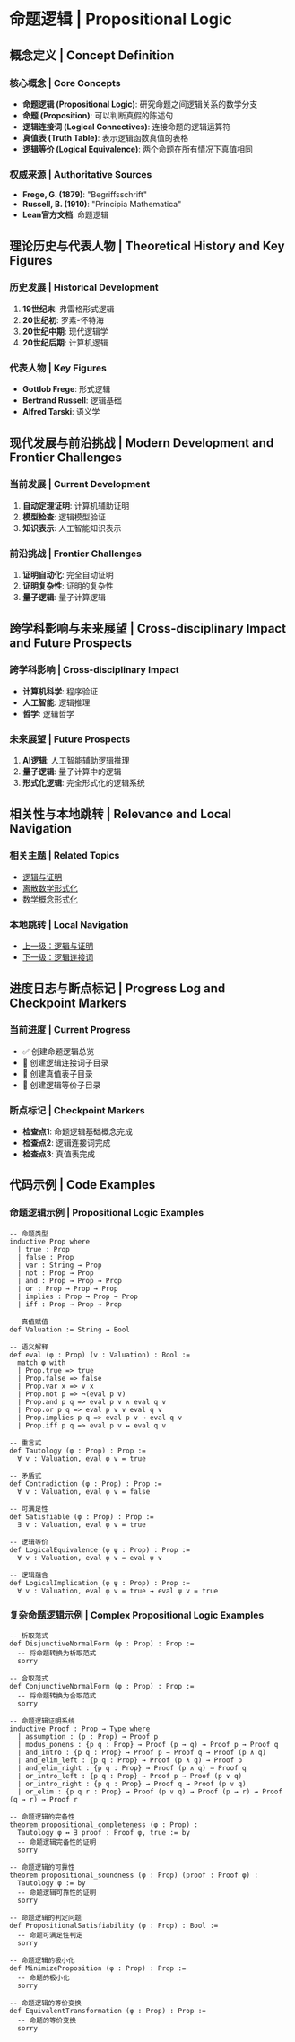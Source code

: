# 命题逻辑 | Propositional Logic

## 概念定义 | Concept Definition

### 核心概念 | Core Concepts

- **命题逻辑 (Propositional Logic)**: 研究命题之间逻辑关系的数学分支
- **命题 (Proposition)**: 可以判断真假的陈述句
- **逻辑连接词 (Logical Connectives)**: 连接命题的逻辑运算符
- **真值表 (Truth Table)**: 表示逻辑函数真值的表格
- **逻辑等价 (Logical Equivalence)**: 两个命题在所有情况下真值相同

### 权威来源 | Authoritative Sources

- **Frege, G. (1879)**: "Begriffsschrift"
- **Russell, B. (1910)**: "Principia Mathematica"
- **Lean官方文档**: 命题逻辑

## 理论历史与代表人物 | Theoretical History and Key Figures

### 历史发展 | Historical Development

1. **19世纪末**: 弗雷格形式逻辑
2. **20世纪初**: 罗素-怀特海
3. **20世纪中期**: 现代逻辑学
4. **20世纪后期**: 计算机逻辑

### 代表人物 | Key Figures

- **Gottlob Frege**: 形式逻辑
- **Bertrand Russell**: 逻辑基础
- **Alfred Tarski**: 语义学

## 现代发展与前沿挑战 | Modern Development and Frontier Challenges

### 当前发展 | Current Development

1. **自动定理证明**: 计算机辅助证明
2. **模型检查**: 逻辑模型验证
3. **知识表示**: 人工智能知识表示

### 前沿挑战 | Frontier Challenges

1. **证明自动化**: 完全自动证明
2. **证明复杂性**: 证明的复杂性
3. **量子逻辑**: 量子计算逻辑

## 跨学科影响与未来展望 | Cross-disciplinary Impact and Future Prospects

### 跨学科影响 | Cross-disciplinary Impact

- **计算机科学**: 程序验证
- **人工智能**: 逻辑推理
- **哲学**: 逻辑哲学

### 未来展望 | Future Prospects

1. **AI逻辑**: 人工智能辅助逻辑推理
2. **量子逻辑**: 量子计算中的逻辑
3. **形式化逻辑**: 完全形式化的逻辑系统

## 相关性与本地跳转 | Relevance and Local Navigation

### 相关主题 | Related Topics

- [逻辑与证明](../01-总览.md)
- [离散数学形式化](../../01-总览.md)
- [数学概念形式化](../../../01-总览.md)

### 本地跳转 | Local Navigation

- [上一级：逻辑与证明](../01-总览.md)
- [下一级：逻辑连接词](02-逻辑连接词/01-总览.md)

## 进度日志与断点标记 | Progress Log and Checkpoint Markers

### 当前进度 | Current Progress

- ✅ 创建命题逻辑总览
- 🔄 创建逻辑连接词子目录
- 🔄 创建真值表子目录
- 🔄 创建逻辑等价子目录

### 断点标记 | Checkpoint Markers

- **检查点1**: 命题逻辑基础概念完成
- **检查点2**: 逻辑连接词完成
- **检查点3**: 真值表完成

## 代码示例 | Code Examples

### 命题逻辑示例 | Propositional Logic Examples

```lean
-- 命题类型
inductive Prop where
  | true : Prop
  | false : Prop
  | var : String → Prop
  | not : Prop → Prop
  | and : Prop → Prop → Prop
  | or : Prop → Prop → Prop
  | implies : Prop → Prop → Prop
  | iff : Prop → Prop → Prop

-- 真值赋值
def Valuation := String → Bool

-- 语义解释
def eval (φ : Prop) (v : Valuation) : Bool :=
  match φ with
  | Prop.true => true
  | Prop.false => false
  | Prop.var x => v x
  | Prop.not p => ¬(eval p v)
  | Prop.and p q => eval p v ∧ eval q v
  | Prop.or p q => eval p v ∨ eval q v
  | Prop.implies p q => eval p v → eval q v
  | Prop.iff p q => eval p v ↔ eval q v

-- 重言式
def Tautology (φ : Prop) : Prop :=
  ∀ v : Valuation, eval φ v = true

-- 矛盾式
def Contradiction (φ : Prop) : Prop :=
  ∀ v : Valuation, eval φ v = false

-- 可满足性
def Satisfiable (φ : Prop) : Prop :=
  ∃ v : Valuation, eval φ v = true

-- 逻辑等价
def LogicalEquivalence (φ ψ : Prop) : Prop :=
  ∀ v : Valuation, eval φ v = eval ψ v

-- 逻辑蕴含
def LogicalImplication (φ ψ : Prop) : Prop :=
  ∀ v : Valuation, eval φ v = true → eval ψ v = true
```

### 复杂命题逻辑示例 | Complex Propositional Logic Examples

```lean
-- 析取范式
def DisjunctiveNormalForm (φ : Prop) : Prop :=
  -- 将命题转换为析取范式
  sorry

-- 合取范式
def ConjunctiveNormalForm (φ : Prop) : Prop :=
  -- 将命题转换为合取范式
  sorry

-- 命题逻辑证明系统
inductive Proof : Prop → Type where
  | assumption : (p : Prop) → Proof p
  | modus_ponens : {p q : Prop} → Proof (p → q) → Proof p → Proof q
  | and_intro : {p q : Prop} → Proof p → Proof q → Proof (p ∧ q)
  | and_elim_left : {p q : Prop} → Proof (p ∧ q) → Proof p
  | and_elim_right : {p q : Prop} → Proof (p ∧ q) → Proof q
  | or_intro_left : {p q : Prop} → Proof p → Proof (p ∨ q)
  | or_intro_right : {p q : Prop} → Proof q → Proof (p ∨ q)
  | or_elim : {p q r : Prop} → Proof (p ∨ q) → Proof (p → r) → Proof (q → r) → Proof r

-- 命题逻辑的完备性
theorem propositional_completeness (φ : Prop) :
  Tautology φ ↔ ∃ proof : Proof φ, true := by
  -- 命题逻辑完备性的证明
  sorry

-- 命题逻辑的可靠性
theorem propositional_soundness (φ : Prop) (proof : Proof φ) :
  Tautology φ := by
  -- 命题逻辑可靠性的证明
  sorry

-- 命题逻辑的判定问题
def PropositionalSatisfiability (φ : Prop) : Bool :=
  -- 命题可满足性判定
  sorry

-- 命题逻辑的极小化
def MinimizeProposition (φ : Prop) : Prop :=
  -- 命题的极小化
  sorry

-- 命题逻辑的等价变换
def EquivalentTransformation (φ : Prop) : Prop :=
  -- 命题的等价变换
  sorry
```
